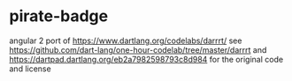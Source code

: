 # pirate-badge

angular 2 port of https://www.dartlang.org/codelabs/darrrt/
see https://github.com/dart-lang/one-hour-codelab/tree/master/darrrt and https://dartpad.dartlang.org/eb2a7982598793c8d984
for the original code and license

